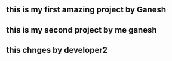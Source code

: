 ## this is my first  amazing project by Ganesh
## this is my second project by me ganesh
## this chnges by developer2

